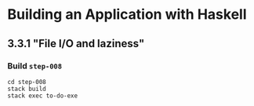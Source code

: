 # Building an Application with Haskell

## 3.3.1 "File I/O and laziness"

### Build `step-008`

```
cd step-008
stack build
stack exec to-do-exe
```
